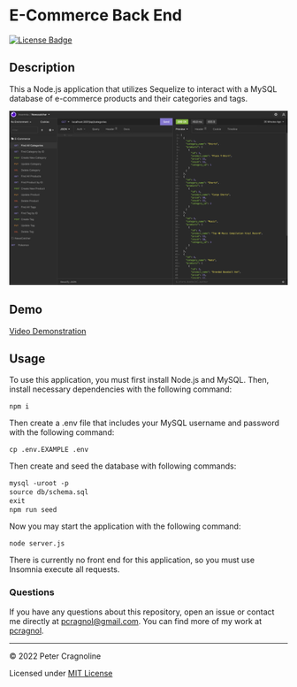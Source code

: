 # E-Commerce Back End

[![License Badge](https://img.shields.io/badge/License-MIT-yellow.svg)](https://opensource.org/licenses/MIT)

## Description

This a Node.js application that utilizes Sequelize to interact with a MySQL database of e-commerce products and their categories and tags.

![Insomnia testing find all categories route](./public/assets/images/screenshot.png)

## Demo

[Video Demonstration](https://drive.google.com/file/d/1DBhpGwiVQkEGUcnXIQsQZzwo0YTgPTJo/view?usp=sharing)

## Usage

To use this application, you must first install Node.js and MySQL. Then, install necessary dependencies with the following command:

```
npm i
```

Then create a .env file that includes your MySQL username and password with the following command:

```
cp .env.EXAMPLE .env
```

Then create and seed the database with following commands:

```
mysql -uroot -p
source db/schema.sql
exit
npm run seed
```

Now you may start the application with the following command:

```
node server.js
```

There is currently no front end for this application, so you must use Insomnia execute all requests.

### Questions

If you have any questions about this repository, open an issue or contact me directly at [pcragnol@gmail.com](mailto:pcragnol@gmail.com). You can find more of my work at [pcragnol](https://github.com/pcragnol/).

---
© 2022 Peter Cragnoline

Licensed under [MIT License](LICENSE)

